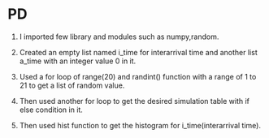 # PD

1) I imported few library and modules such as numpy,random.

2) Created an empty list named i_time for interarrival time and another list a_time with an integer value 0 in it.

3) Used a for loop of range(20) and randint() function with a range of 1 to 21 to get a list of random value.

4) Then used another for loop to get the desired simulation table with if else condition in it.

5) Then used hist function to get the histogram for i_time(interarrival time). 
